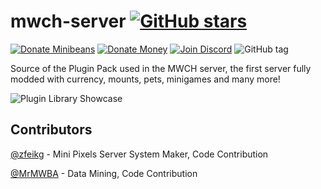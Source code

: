 # mwch-server [![GitHub stars](https://img.shields.io/github/stars/MWH-json/mwch-server.svg?style=for-the-badge)](https://github.com/MWH-json/mwch-server/stargazers)
 
[![Donate Minibeans](https://img.shields.io/badge/minibeans-donate-brightgreen.svg?style=for-the-badge)](http://share.en.mini1.cn:4000/share/?uin=1004863995) [![Donate Money](https://img.shields.io/badge/paypal-donate-blue.svg?style=for-the-badge)](https://www.paypal.me/MWConstructoresHisp)
[![Join Discord](https://img.shields.io/badge/Discord-join-red.svg?style=for-the-badge)](https://discord.gg/TyWjqZ9)
![GitHub tag](https://img.shields.io/github/tag/mwh-json/mwch-server.svg?style=for-the-badge)

Source of the Plugin Pack used in the MWCH server, the first server fully modded with currency, mounts, pets, minigames and many more!

![Plugin Library Showcase](https://preview.ibb.co/iiTmT8/advancedlikethis.png)
 
 ## Contributors
 
 [@zfeikg](https://github.com/zfeikg) - Mini Pixels Server System Maker, Code Contribution
 
 [@MrMWBA](https://github.com/MrMWBA) - Data Mining, Code Contribution
